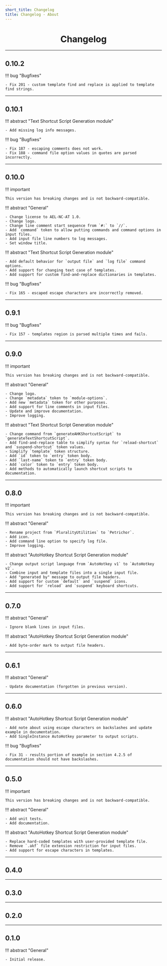 ```yaml
---
short_title: Changelog
title: Changelog - About
---
```


<h1 align="center">Changelog</h1>


---
## 0.10.2

!!! bug "Bugfixes"

    - Fix 201 - custom template find and replace is applied to template find strings.


---
## 0.10.1

!!! abstract "Text Shortcut Script Generation module"

    - Add missing log info messages.

!!! bug "Bugfixes"

    - Fix 187 - escaping comments does not work.
    - Fix 188 - command file option values in quotes are parsed incorrectly.


---
## 0.10.0

!!! important

    This version has breaking changes and is not backward-compatible.

!!! abstract "General"

    - Change license to AEL-NC-AT 1.0.
    - Change logo.
    - Change line comment start sequence from `#:` to `//`.
    - Add `command` token to allow putting commands and command options in input files.
    - Add input file line numbers to log messages.
    - Set window title.

!!! abstract "Text Shortcut Script Generation module"

    - Add default behavior for `output file` and `log file` command options.
    - Add support for changing text case of templates.
    - Add support for custom find-and-replace dictionaries in templates.

!!! bug "Bugfixes"

    - Fix 165 - escaped escape characters are incorrectly removed.


---
## 0.9.1

!!! bug "Bugfixes"

    - Fix 157 - templates region is parsed multiple times and fails.


---
## 0.9.0

!!! important

    This version has breaking changes and is not backward-compatible.

!!! abstract "General"

    - Change logo.
    - Change `metadata` token to `module-options`.
    - Add new `metadata` token for other purposes.
    - Add support for line comments in input files.
    - Update and improve documentation.
    - Improve logging.

!!! abstract "Text Shortcut Script Generation module"

    - Change command from `generateAHKShortcutScript` to `generateTextShortcutScript`.
    - Add find-and-replace table to simplify syntax for `reload-shortcut` and `suspend-shortcut` token values.
    - Simplify `template` token structure.
    - Add `id` token to `entry` token body.
    - Add `last-name` token to `entry` token body.
    - Add `color` token to `entry` token body.
    - Add methods to automatically launch shortcut scripts to documentation.


---
## 0.8.0

!!! important

    This version has breaking changes and is not backward-compatible.

!!! abstract "General"

    - Rename project from `PluralityUtilities` to `Petrichor`.
    - Add icon.
    - Add command line option to specify log file.
    - Improve logging.

!!! abstract "AutoHotkey Shortcut Script Generation module"

    - Change output script language from `AutoHotkey v1` to `AutoHotkey v2`.
    - Combine input and template files into a single input file.
    - Add "generated by" message to output file headers.
    - Add support for custom `default` and `suspend` icons.
    - Add support for `reload` and `suspend` keyboard shortcuts.


---
## 0.7.0

!!! abstract "General"

    - Ignore blank lines in input files.

!!! abstract "AutoHotkey Shortcut Script Generation module"

    - Add byte-order mark to output file headers.


---
## 0.6.1

!!! abstract "General"

    - Update documentation (forgotten in previous version).


---
## 0.6.0

!!! abstract "AutoHotkey Shortcut Script Generation module"

    - Add note about using escape characters on backslashes and update example in documentation.
    - Add SingleInstance AutoHotkey parameter to output scripts.

!!! bug "Bugfixes"

    - Fix 31 - results portion of example in section 4.2.5 of documentation should not have backslashes.


---
## 0.5.0

!!! important

    This version has breaking changes and is not backward-compatible.

!!! abstract "General"

    - Add unit tests.
    - Add documentation.

!!! abstract "AutoHotkey Shortcut Script Generation module"

    - Replace hard-coded templates with user-provided template file.
    - Remove `.akf` file extension restriction for input files.
    - Add support for escape characters in templates.


---
## 0.4.0


---
## 0.3.0


---
## 0.2.0


---
## 0.1.0

!!! abstract "General"

    - Initial release.
